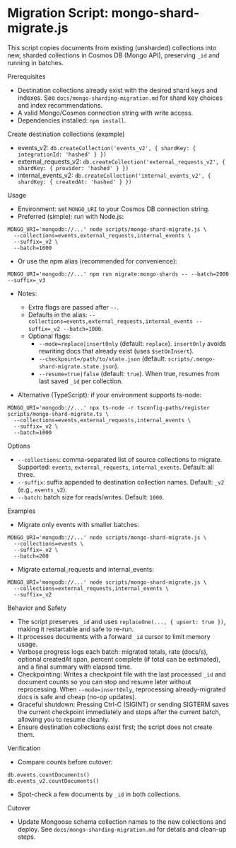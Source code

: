 # Migration Script: mongo-shard-migrate.js

This script copies documents from existing (unsharded) collections into new, sharded collections in Cosmos DB (Mongo API), preserving `_id` and running in batches.

Prerequisites
- Destination collections already exist with the desired shard keys and indexes. See `docs/mongo-sharding-migration.md` for shard key choices and index recommendations.
- A valid Mongo/Cosmos connection string with write access.
- Dependencies installed: `npm install`.

Create destination collections (example)
- events_v2: `db.createCollection('events_v2', { shardKey: { integrationId: 'hashed' } })`
- external_requests_v2: `db.createCollection('external_requests_v2', { shardKey: { provider: 'hashed' } })`
- internal_events_v2: `db.createCollection('internal_events_v2', { shardKey: { createdAt: 'hashed' } })`

Usage
- Environment: set `MONGO_URI` to your Cosmos DB connection string.
- Preferred (simple): run with Node.js:

```
MONGO_URI='mongodb://...' node scripts/mongo-shard-migrate.js \
  --collections=events,external_requests,internal_events \
  --suffix=_v2 \
  --batch=1000
```

- Or use the npm alias (recommended for convenience):

```
MONGO_URI='mongodb://...' npm run migrate:mongo-shards -- --batch=2000 --suffix=_v3
```

- Notes:
  - Extra flags are passed after `--`.
  - Defaults in the alias: `--collections=events,external_requests,internal_events --suffix=_v2 --batch=1000`.
  - Optional flags:
    - `--mode=replace|insertOnly` (default: `replace`). `insertOnly` avoids rewriting docs that already exist (uses `$setOnInsert`).
    - `--checkpoint=/path/to/state.json` (default: `scripts/.mongo-shard-migrate.state.json`).
    - `--resume=true|false` (default: `true`). When true, resumes from last saved `_id` per collection.

- Alternative (TypeScript): if your environment supports ts-node:

```
MONGO_URI='mongodb://...' npx ts-node -r tsconfig-paths/register scripts/mongo-shard-migrate.ts \
  --collections=events,external_requests,internal_events \
  --suffix=_v2 \
  --batch=1000
```

Options
- `--collections`: comma-separated list of source collections to migrate. Supported: `events`, `external_requests`, `internal_events`. Default: all three.
- `--suffix`: suffix appended to destination collection names. Default: `_v2` (e.g., `events_v2`).
- `--batch`: batch size for reads/writes. Default: `1000`.

Examples
- Migrate only events with smaller batches:
```
MONGO_URI='mongodb://...' node scripts/mongo-shard-migrate.js \
  --collections=events \
  --suffix=_v2 \
  --batch=200
```

- Migrate external_requests and internal_events:
```
MONGO_URI='mongodb://...' node scripts/mongo-shard-migrate.js \
  --collections=external_requests,internal_events \
  --suffix=_v2
```

Behavior and Safety
- The script preserves `_id` and uses `replaceOne(..., { upsert: true })`, making it restartable and safe to re-run.
- It processes documents with a forward `_id` cursor to limit memory usage.
- Verbose progress logs each batch: migrated totals, rate (docs/s), optional createdAt span, percent complete (if total can be estimated), and a final summary with elapsed time.
- Checkpointing: Writes a checkpoint file with the last processed `_id` and document counts so you can stop and resume later without reprocessing. When `--mode=insertOnly`, reprocessing already-migrated docs is safe and cheap (no-op updates).
- Graceful shutdown: Pressing Ctrl-C (SIGINT) or sending SIGTERM saves the current checkpoint immediately and stops after the current batch, allowing you to resume cleanly.
- Ensure destination collections exist first; the script does not create them.

Verification
- Compare counts before cutover:
```
db.events.countDocuments()
db.events_v2.countDocuments()
```
- Spot-check a few documents by `_id` in both collections.

Cutover
- Update Mongoose schema collection names to the new collections and deploy. See `docs/mongo-sharding-migration.md` for details and clean-up steps.
